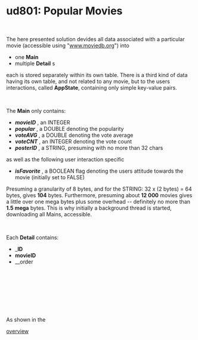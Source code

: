 # ud801: Popular Movies


&nbsp;&nbsp;


The here presented solution devides all data associated with a particular movie
(accessible using "www.moviedb.org")
into
- one __Main__
- multiple __Detail__ s

each is stored separately within its own table.
There is a third kind of data having its own table, and not related to any movie, but to the users interactions, called __AppState__, containing only simple key-value pairs.


&nbsp;&nbsp;


The __Main__ only contains:
- ___movieID___ , an INTEGER
- ___popular___ , a DOUBLE denoting the popularity
- ___voteAVG___ , a DOUBLE  denoting the vote average
- ___voteCNT___ , an INTEGER denoting the vote count
- ___posterID___ , a STRING, presuming with no more than 32 chars

as well as the following user interaction specific
- ___isFavorite___ , a BOOLEAN flag denoting the users attitude towards the movie (initially set to FALSE)

Presuming a granularity of 8 bytes, and for the STRING: 32 x (2 bytes) = 64 bytes, gives __104__ bytes.
Furthermore, presuming about __12 000__ movies gives a little over one mega bytes plus some overhead -- definitely no more than __1.5 mega__ bytes.
This is why initially a background thread is started, downloading all Mains, accessible.


&nbsp;&nbsp;


Each __Detail__ contains:
- ___ID__
- __movieID__
- __order

&nbsp;&nbsp;




&nbsp;&nbsp;

&nbsp;&nbsp;

&nbsp;&nbsp;


As shown in the


[overview](https://docs.google.com/presentation/d/1fsxVuD4k3UhCbKSODCukvlmV_juS_78vWPYRxkAHlM4/preview)
